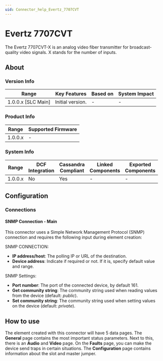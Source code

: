 ```yaml
---
uid: Connector_help_Evertz_7707CVT
---
```

# Evertz 7707CVT

The Evertz 7707CVT-X is an analog video fiber transmitter for broadcast-quality video signals. X stands for the number of inputs.

## About

### Version Info

| Range              | Key Features     | Based on | System Impact |
|--------------------|------------------|----------|---------------|
| 1.0.0.x [SLC Main] | Initial version. | -        | -             |

### Product Info

| Range   | Supported Firmware |
|---------|--------------------|
| 1.0.0.x | -                  |

### System Info

| Range   | DCF Integration | Cassandra Compliant | Linked Components | Exported Components |
|---------|-----------------|---------------------|-------------------|---------------------|
| 1.0.0.x | No              | Yes                 | -                 | -                   |

## Configuration

### Connections

#### SNMP Connection - Main

This connector uses a Simple Network Management Protocol (SNMP) connection and requires the following input during element creation:

SNMP CONNECTION:

- **IP address/host**: The polling IP or URL of the destination.
- **Device address**: Indicate if required or not. If it is, specify default value and range.

SNMP Settings:

- **Port number**: The port of the connected device, by default 161.
- **Get community string**: The community string used when reading values from the device (default: *public*).
- **Set community string**: The community string used when setting values on the device (default: *private*).

## How to use

The element created with this connector will have 5 data pages. The **General** page contains the most important status parameters. Next to this, there is an **Audio** and **Video** page. On the **Faults** page, you can make the device send traps in certain situations. The **Configuration** page contains information about the slot and master jumper.
